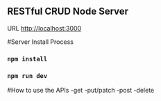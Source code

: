 ## RESTful CRUD Node Server

URL [http://localhost:3000](http://localhost:3000)

#Server Install Process
### `npm install`
### `npm run dev`

#How to use the APIs
-get
-put/patch
-post
-delete


